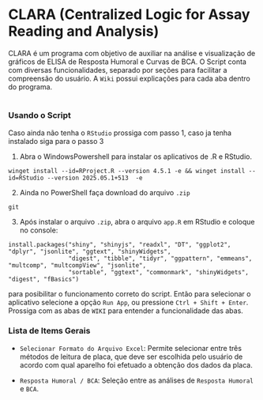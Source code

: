 # CLARA (Centralized Logic for Assay Reading and Analysis)
CLARA é um programa com objetivo de auxiliar na análise e visualização de gráficos de ELISA de Resposta Humoral e Curvas de BCA. O Script conta com diversas funcionalidades, separado por seções para facilitar a compreensão do usuário. A `Wiki` possui explicações para cada aba dentro do programa.
#
### Usando o Script

Caso ainda não tenha o `RStudio` prossiga com passo 1, caso ja tenha instalado siga para o passo 3

1. Abra o WindowsPowershell para instalar os aplicativos de .R e RStudio.
```
winget install --id=RProject.R --version 4.5.1 -e && winget install --id=RStudio --version 2025.05.1+513  -e
```

2. Ainda no PowerShell faça download do arquivo `.zip`
```
git 
```

3. Após instalar o arquivo `.zip`, abra o arquivo `app.R` em RStudio e coloque no console:
```
install.packages("shiny", "shinyjs", "readxl", "DT", "ggplot2", "dplyr", "jsonlite", "ggtext", "shinyWidgets",
                 "digest", "tibble", "tidyr", "ggpattern", "emmeans", "multcomp", "multcompView", "jsonlite",
                 "sortable", "ggtext", "commonmark", "shinyWidgets", "digest", "fBasics") 
```
para posibilitar o funcionamento correto do script. Então para selecionar o aplicativo selecione a opção `Run App`, ou pressione `Ctrl + Shift + Enter`. Prossiga com as abas de `WIKI` para entender a funcionalidade das abas.
### Lista de Items Gerais

- `Selecionar Formato do Arquivo Excel`: Permite selecionar entre três métodos de leitura de placa, que deve ser escolhida pelo usuário de acordo com qual aparelho foi efetuado a obtenção dos dados da placa.

- `Resposta Humoral / BCA`: Seleção entre as análises de `Resposta Humoral` e `BCA`.
